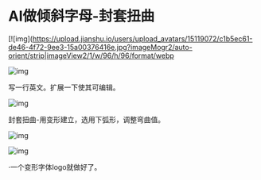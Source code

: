 # AI做倾斜字母-封套扭曲

[![img](https://upload.jianshu.io/users/upload_avatars/15119072/c1b5ec61-de46-4f72-9ee3-15a00376416e.jpg?imageMogr2/auto-orient/strip|imageView2/1/w/96/h/96/format/webp

![img](https://upload-images.jianshu.io/upload_images/15119072-c448d218ce7e772c.png?imageMogr2/auto-orient/strip|imageView2/2/w/1200/format/webp)

写一行英文。扩展一下使其可编辑。



![img](https://upload-images.jianshu.io/upload_images/15119072-7a057768d1d57ae4.png?imageMogr2/auto-orient/strip|imageView2/2/w/543/format/webp)

封套扭曲-用变形建立，选用下弧形，调整弯曲值。

![img](https://upload-images.jianshu.io/upload_images/15119072-e2e027791f19715f.png?imageMogr2/auto-orient/strip|imageView2/2/w/554/format/webp)

![img](https://upload-images.jianshu.io/upload_images/15119072-9163b500730f78ea.png?imageMogr2/auto-orient/strip|imageView2/2/w/1200/format/webp)

·一个变形字体logo就做好了。